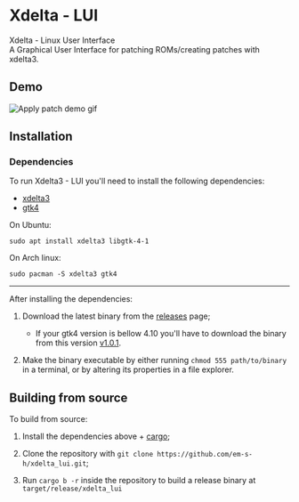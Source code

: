 # Xdelta - LUI

Xdelta - Linux User Interface <br> 
A Graphical User Interface for patching ROMs/creating patches with xdelta3.

## Demo

![Apply patch demo gif](./assets/xd_demo.GIF)

## Installation

<!-- {{{ -->

### Dependencies

<!-- {{{ -->

To run Xdelta3 - LUI you'll need to install the following dependencies:

- [xdelta3](https://github.com/jmacd/xdelta)
- [gtk4](https://www.gtk.org/docs/installations/)

On Ubuntu:
```shell
sudo apt install xdelta3 libgtk-4-1
```

On Arch linux:
```shell
sudo pacman -S xdelta3 gtk4
```

<!-- }}} -->

---

After installing the dependencies:

1. Download the latest binary from the [releases](https://github.com/em-s-h/xdelta_lui/releases) page;
    - If your gtk4 version is bellow 4.10 you'll have to download the binary from this version
    [v1.0.1](https://github.com/em-s-h/xdelta_lui/releases/tag/v1.0.1).

2. Make the binary executable by either running `chmod 555 path/to/binary` in a terminal, or by
altering its properties in a file explorer.

<!-- }}} -->

## Building from source

<!-- {{{ -->

To build from source: 

1. Install the dependencies above + [cargo](https://doc.rust-lang.org/book/ch01-03-hello-cargo.html);

2. Clone the repository with `git clone https://github.com/em-s-h/xdelta_lui.git`;

3. Run `cargo b -r` inside the repository to build a release binary at `target/release/xdelta_lui`

<!-- }}} -->
